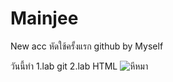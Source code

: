 # Mainjee
New acc
หัดใช้ครั้งแรก github
by Myself

วันนี้ทำ
1.lab git
2.lab HTML
![หีหมา](https://ungsriwong.s3.ap-southeast-1.amazonaws.com/wp-content/uploads/2019/01/14065523/LarbTonKoi_12.jpg)
